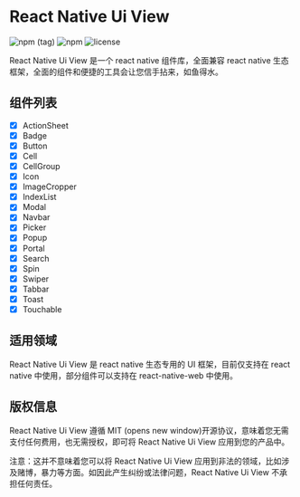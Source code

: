 # React Native Ui View

![npm (tag)](https://img.shields.io/npm/v/react-native-ui-view.svg)
![npm](https://img.shields.io/npm/dm/react-native-ui-view.svg)
![license](https://img.shields.io/github/license/YMFE/react-native-ui-view.svg)

React Native Ui View 是一个 react native 组件库，全面兼容 react native 生态框架，全面的组件和便捷的工具会让您信手拈来，如鱼得水。

## 组件列表

- [x] ActionSheet
- [x] Badge
- [x] Button
- [x] Cell
- [x] CellGroup
- [x] Icon
- [x] ImageCropper
- [x] IndexList
- [x] Modal
- [x] Navbar
- [x] Picker
- [x] Popup
- [x] Portal
- [x] Search
- [x] Spin
- [x] Swiper
- [x] Tabbar
- [x] Toast
- [x] Touchable

## 适用领域

React Native Ui View 是 react native 生态专用的 UI 框架，目前仅支持在 react native 中使用，部分组件可以支持在 react-native-web 中使用。

## 版权信息

React Native Ui View 遵循 MIT (opens new window)开源协议，意味着您无需支付任何费用，也无需授权，即可将 React Native Ui View 应用到您的产品中。

注意：这并不意味着您可以将 React Native Ui View 应用到非法的领域，比如涉及赌博，暴力等方面。如因此产生纠纷或法律问题，React Native Ui View 不承担任何责任。
